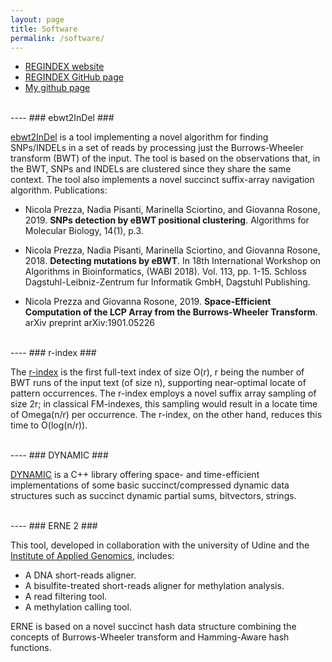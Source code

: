 ```yaml
---
layout: page
title: Software
permalink: /software/
---
```


- [REGINDEX website](https://pric.unive.it/projects/regindex)
- [REGINDEX GitHub page](https://github.com/regindex)
- [My github page](https://github.com/nicolaprezza)

<br>
----
### ebwt2InDel ###

[ebwt2InDel](https://github.com/nicolaprezza/ebwt2InDel) is a tool implementing a novel algorithm for finding SNPs/INDELs in a set of reads by processing just the Burrows-Wheeler transform (BWT) of the input. The tool is based on the observations that, in the BWT, SNPs and INDELs are clustered since they share the same context. The tool also implements a novel succinct suffix-array navigation algorithm. Publications:

- Nicola Prezza, Nadia Pisanti, Marinella Sciortino, and Giovanna Rosone, 2019. **SNPs detection by eBWT positional clustering**. Algorithms for Molecular Biology, 14(1), p.3.

- Nicola Prezza, Nadia Pisanti, Marinella Sciortino, and Giovanna Rosone, 2018. **Detecting mutations by eBWT**. In 18th International Workshop on Algorithms in Bioinformatics, (WABI 2018). Vol. 113, pp. 1-15. Schloss Dagstuhl-Leibniz-Zentrum fur Informatik GmbH, Dagstuhl Publishing.

- Nicola Prezza and Giovanna Rosone, 2019. **Space-Efficient Computation of the LCP Array from the Burrows-Wheeler Transform**. arXiv preprint arXiv:1901.05226

<br>
----
### r-index ###

The [r-index](https://github.com/nicolaprezza/r-index) is the first full-text index of size O(r), r being the number of BWT runs of the input text (of size n), supporting near-optimal locate of pattern occurrences. The r-index employs a novel suffix array sampling of size 2r; in classical FM-indexes, this sampling would result in a locate time of Omega(n/r) per occurrence. The r-index, on the other hand, reduces this time to O(log(n/r)).

<br>
----
### DYNAMIC ###

[DYNAMIC](https://github.com/xxsds/DYNAMIC) is a C++ library offering space- and time-efficient implementations of some basic succinct/compressed dynamic data structures such as succinct dynamic partial sums, bitvectors, strings. 

<br>
----
### ERNE 2 ###

This tool, developed in collaboration with the university of Udine and the [Institute of Applied Genomics](http://www.appliedgenomics.org/en/), includes: 

- A DNA short-reads aligner.
- A bisulfite-treated short-reads aligner for methylation analysis.
- A read filtering tool.
- A methylation calling tool.

ERNE is based on a novel succinct hash data structure combining the concepts of Burrows-Wheeler transform and Hamming-Aware hash functions. 
